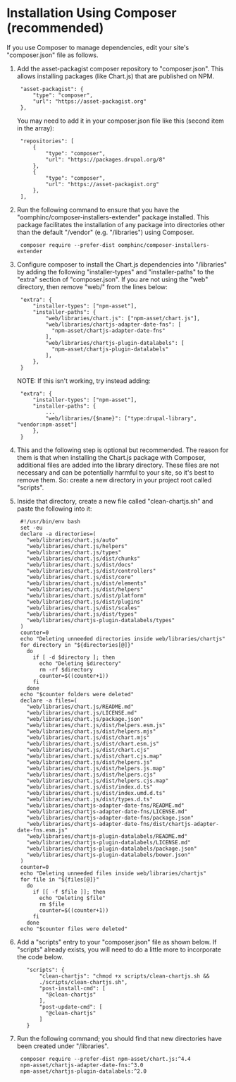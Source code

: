 # Installation Using Composer (recommended)

If you use Composer to manage dependencies, edit your site's "composer.json"
file as follows.

1. Add the asset-packagist composer repository to "composer.json".
This allows installing packages (like Chart.js) that are published on NPM.

        "asset-packagist": {
            "type": "composer",
            "url": "https://asset-packagist.org"
        },

    You may need to add it in your composer.json file like this (second item in
    the array):

        "repositories": [
            {
                "type": "composer",
                "url": "https://packages.drupal.org/8"
            },
            {
                "type": "composer",
                "url": "https://asset-packagist.org"
            },
        ],

2. Run the following command to ensure that you have the
"oomphinc/composer-installers-extender" package installed. This package
facilitates the installation of any package into directories other than the
default "/vendor" (e.g. "/libraries") using Composer.

        composer require --prefer-dist oomphinc/composer-installers-extender

3. Configure composer to install the Chart.js dependencies into "/libraries"
by adding the following "installer-types" and "installer-paths" to the "extra"
section of "composer.json". If you are not using the "web" directory, then
remove "web/" from the lines below:

        "extra": {
            "installer-types": ["npm-asset"],
            "installer-paths": {
                "web/libraries/chart.js": ["npm-asset/chart.js"],
                "web/libraries/chartjs-adapter-date-fns": [
                  "npm-asset/chartjs-adapter-date-fns"
                ],
                "web/libraries/chartjs-plugin-datalabels": [
                  "npm-asset/chartjs-plugin-datalabels"
                ],
            },
        }

    NOTE: If this isn't working, try instead adding:

        "extra": {
            "installer-types": ["npm-asset"],
            "installer-paths": {
                ...
                "web/libraries/{$name}": ["type:drupal-library", "vendor:npm-asset"]
            },
        }

4. This and the following step is optional but recommended. The reason for
them is that when installing the Chart.js package with Composer,
additional files are added into the library directory. These files are not
necessary and can be potentially harmful to your site, so it's best to remove
them. So: create a new directory in your project root called "scripts".


5. Inside that directory, create a new file called "clean-chartjs.sh" and
   paste the following into it:

        #!/usr/bin/env bash
        set -eu
        declare -a directories=(
          "web/libraries/chart.js/auto"
          "web/libraries/chart.js/helpers"
          "web/libraries/chart.js/types"
          "web/libraries/chart.js/dist/chunks"
          "web/libraries/chart.js/dist/docs"
          "web/libraries/chart.js/dist/controllers"
          "web/libraries/chart.js/dist/core"
          "web/libraries/chart.js/dist/elements"
          "web/libraries/chart.js/dist/helpers"
          "web/libraries/chart.js/dist/platform"
          "web/libraries/chart.js/dist/plugins"
          "web/libraries/chart.js/dist/scales"
          "web/libraries/chart.js/dist/types"
          "web/libraries/chartjs-plugin-datalabels/types"
        )
        counter=0
        echo "Deleting unneeded directories inside web/libraries/chartjs"
        for directory in "${directories[@]}"
          do
            if [ -d $directory ]; then
              echo "Deleting $directory"
              rm -rf $directory
              counter=$((counter+1))
            fi
          done
        echo "$counter folders were deleted"
        declare -a files=(
          "web/libraries/chart.js/README.md"
          "web/libraries/chart.js/LICENSE.md"
          "web/libraries/chart.js/package.json"
          "web/libraries/chart.js/dist/helpers.esm.js"
          "web/libraries/chart.js/dist/helpers.mjs"
          "web/libraries/chart.js/dist/chart.mjs"
          "web/libraries/chart.js/dist/chart.esm.js"
          "web/libraries/chart.js/dist/chart.cjs"
          "web/libraries/chart.js/dist/chart.cjs.map"
          "web/libraries/chart.js/dist/helpers.js"
          "web/libraries/chart.js/dist/helpers.js.map"
          "web/libraries/chart.js/dist/helpers.cjs"
          "web/libraries/chart.js/dist/helpers.cjs.map"
          "web/libraries/chart.js/dist/index.d.ts"
          "web/libraries/chart.js/dist/index.umd.d.ts"
          "web/libraries/chart.js/dist/types.d.ts"
          "web/libraries/chartjs-adapter-date-fns/README.md"
          "web/libraries/chartjs-adapter-date-fns/LICENSE.md"
          "web/libraries/chartjs-adapter-date-fns/package.json"
          "web/libraries/chartjs-adapter-date-fns/dist/chartjs-adapter-date-fns.esm.js"
          "web/libraries/chartjs-plugin-datalabels/README.md"
          "web/libraries/chartjs-plugin-datalabels/LICENSE.md"
          "web/libraries/chartjs-plugin-datalabels/package.json"
          "web/libraries/chartjs-plugin-datalabels/bower.json"
        )
        counter=0
        echo "Deleting unneeded files inside web/libraries/chartjs"
        for file in "${files[@]}"
          do
            if [[ -f $file ]]; then
              echo "Deleting $file"
              rm $file
              counter=$((counter+1))
            fi
          done
        echo "$counter files were deleted"

6. Add a "scripts" entry to your "composer.json" file as shown below. If
   "scripts" already exists, you will need to do a little more to incorporate
   the code below.

          "scripts": {
              "clean-chartjs": "chmod +x scripts/clean-chartjs.sh &&
              ./scripts/clean-chartjs.sh",
              "post-install-cmd": [
                "@clean-chartjs"
              ],
              "post-update-cmd": [
                "@clean-chartjs"
              ]
          }

7. Run the following command; you should find that new directories have been
   created under "/libraries".

        composer require --prefer-dist npm-asset/chart.js:^4.4
        npm-asset/chartjs-adapter-date-fns:^3.0
        npm-asset/chartjs-plugin-datalabels:^2.0
